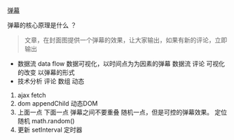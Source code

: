[弹幕](https://juejin.im/post/5ae56927f265da0b7e0c0968)

弹幕的核心原理是什么 ？
> 文章，在封面图提供一个弹幕的效果，让大家输出，如果有新的评论，立即输出
- 数据流 data flow 
数据可视化，以时间点为为因素的弹幕
 数据流 评论 
 可视化的改变 以弹幕的形式
- 技术分析
评论 数组 动态
1. ajax fetch
2. dom appendChild 动态DOM
3. 上面一点 下面一点 弹幕之间不要重叠
随机一点，但是可控的弹幕效果。
定位
随机 math.random()
4. 更新
setInterval 定时器





